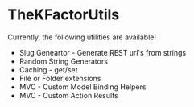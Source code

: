 # TheKFactorUtils

Currently, the following utilities are available!

> 
* Slug Geneartor - Generate REST url's from strings
* Random String Generators
* Caching - get/set
* File or Folder extensions
* MVC - Custom Model Binding Helpers
* MVC - Custom Action Results

